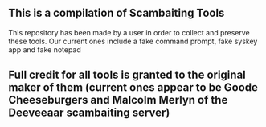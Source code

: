 ## This is a compilation of Scambaiting Tools
This repository has been made by a user in order to collect and preserve these tools. Our current ones include a fake command prompt, fake syskey app and fake notepad
## Full credit for all tools is granted to the original maker of them (current ones appear to be Goode Cheeseburgers and Malcolm Merlyn of the Deeveeaar scambaiting server)
